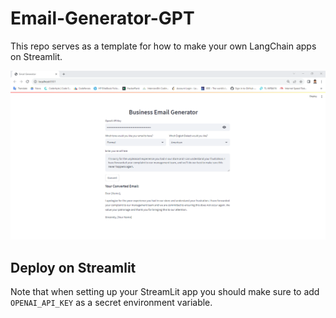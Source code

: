 # Email-Generator-GPT

This repo serves as a template for how to make your own LangChain apps on Streamlit.

![](demo.png)

## Deploy on Streamlit


Note that when setting up your StreamLit app you should make sure to add `OPENAI_API_KEY` as a secret environment variable.
